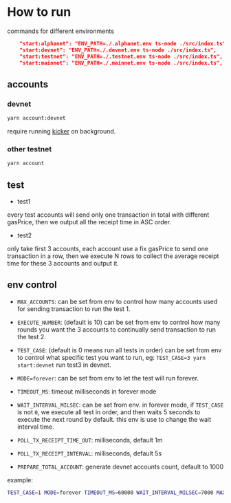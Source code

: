 # How to run

commands for different environments

```json
    "start:alphanet": "ENV_PATH=./.alphanet.env ts-node ./src/index.ts",
    "start:devnet": "ENV_PATH=./.devnet.env ts-node ./src/index.ts",
    "start:testnet": "ENV_PATH=./.testnet.env ts-node ./src/index.ts",
    "start:mainnet": "ENV_PATH=./.mainnet.env ts-node ./src/index.ts",
```

## accounts

### devnet

```sh
yarn account:devnet
```

require running [kicker](https://github.com/RetricSu/godwoken-kicker) on background.

### other testnet

```sh
yarn account
```

## test

- test1

every test accounts will send only one transaction in total with different gasPrice, then we output all the receipt time in ASC order.

- test2

only take first 3 accounts, each account use a fix gasPrice to send one transaction in a row, then we execute N rows to collect the average receipt time for these 3 accounts and output it.

## env control

- `MAX_ACCOUNTS`: can be set from env to control how many accounts used for sending transaction to run the test 1.

- `EXECUTE_NUMBER`: (default is 10) can be set from env to control how many rounds you want the 3 accounts to continually send transaction to run the test 2.

- `TEST_CASE`: (default is 0 means run all tests in order) can be set from env to control what specific test you want to run, eg: `TEST_CASE=3 yarn start:devnet` run test3 in devnet.

- `MODE=forever`: can be set from env to let the test will run forever.

- `TIMEOUT_MS`: timeout milliseconds in forever mode

- `WAIT_INTERVAL_MILSEC`: can be set from env. in forever mode, if `TEST_CASE` is not `0`, we execute all test in order, and then waits 5 seconds to execute the next round by default. this env is use to change the wait interval time.

- `POLL_TX_RECEIPT_TIME_OUT`: milliseconds, default 1m

- `POLL_TX_RECEIPT_INTERVAL`: milliseconds, default 5s

- `PREPARE_TOTAL_ACCOUNT`: generate devnet accounts count, default to 1000

example:

```sh
TEST_CASE=1 MODE=forever TIMEOUT_MS=60000 WAIT_INTERVAL_MILSEC=7000 MAX_ACCOUNT=10 yarn start:devnet
```
